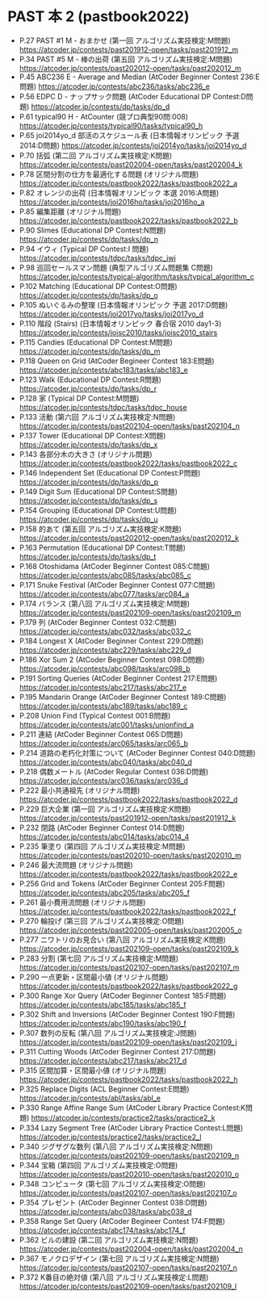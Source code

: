 # PAST 本 2 (pastbook2022)

- P.27 PAST #1 M - おまかせ (第一回 アルゴリズム実技検定:M問題) <https://atcoder.jp/contests/past201912-open/tasks/past201912_m>
- P.34 PAST #5 M - 棒の出荷 (第五回 アルゴリズム実技検定:M問題) <https://atcoder.jp/contests/past202012-open/tasks/past202012_m>
- P.45 ABC236 E - Average and Median (AtCoder Beginner Contest 236:E問題) <https://atcoder.jp/contests/abc236/tasks/abc236_e>
- P.56 EDPC D - ナップサック問題 (AtCoder Educational DP Contest:D問題) <https://atcoder.jp/contests/dp/tasks/dp_d>
- P.61 typical90 H - AtCounter (競プロ典型90問:008) <https://atcoder.jp/contests/typical90/tasks/typical90_h>
- P.65 joi2014yo_d 部活のスケジュール表 (日本情報オリンピック 予選 2014:D問題) <https://atcoder.jp/contests/joi2014yo/tasks/joi2014yo_d>
- P.70 括弧 (第二回 アルゴリズム実技検定:K問題) <https://atcoder.jp/contests/past202004-open/tasks/past202004_k>
- P.78 区間分割の仕方を最適化する問題 (オリジナル問題) <https://atcoder.jp/contests/pastbook2022/tasks/pastbook2022_a>
- P.82 オレンジの出荷 (日本情報オリンピック 本選 2016:A問題) <https://atcoder.jp/contests/joi2016ho/tasks/joi2016ho_a>
- P.85 編集距離 (オリジナル問題) <https://atcoder.jp/contests/pastbook2022/tasks/pastbook2022_b>
- P.90 Slimes (Educational DP Contest:N問題) <https://atcoder.jp/contests/dp/tasks/dp_n>
- P.94 イウィ (Typical DP Contest:I 問題) <https://atcoder.jp/contests/tdpc/tasks/tdpc_iwi>
- P.98 巡回セールスマン問題 (典型アルゴリズム問題集 C問題) <https://atcoder.jp/contests/typical-algorithm/tasks/typical_algorithm_c>
- P.102 Matching (Educational DP Contest:O問題) <https://atcoder.jp/contests/dp/tasks/dp_o>
- P.105 ぬいぐるみの整理 (日本情報オリンピック 予選 2017:D問題) <https://atcoder.jp/contests/joi2017yo/tasks/joi2017yo_d>
- P.110 階段 (Stairs) (日本情報オリンピック 春合宿 2010 day1-3) <https://atcoder.jp/contests/joisc2010/tasks/joisc2010_stairs>
- P.115 Candies (Educational DP Contest:M問題) <https://atcoder.jp/contests/dp/tasks/dp_m>
- P.118 Queen on Grid (AtCoder Begineer Contest 183:E問題) <https://atcoder.jp/contests/abc183/tasks/abc183_e>
- P.123 Walk (Educational DP Contest:R問題) <https://atcoder.jp/contests/dp/tasks/dp_r>
- P.128 家 (Typical DP Contest:M問題) <https://atcoder.jp/contests/tdpc/tasks/tdpc_house>
- P.133 活動 (第六回 アルゴリズム実技検定:N問題) <https://atcoder.jp/contests/past202104-open/tasks/past202104_n>
- P.137 Tower (Educational DP Contest:X問題) <https://atcoder.jp/contests/dp/tasks/dp_x>
- P.143 各部分木の大きさ (オリジナル問題) <https://atcoder.jp/contests/pastbook2022/tasks/pastbook2022_c>
- P.146 Independent Set (Educational DP Contest:P問題) <https://atcoder.jp/contests/dp/tasks/dp_p>
- P.149 Digit Sum (Educational DP Contest:S問題) <https://atcoder.jp/contests/dp/tasks/dp_s>
- P.154 Grouping (Educational DP Contest:U問題) <https://atcoder.jp/contests/dp/tasks/dp_u>
- P.158 的あて (第五回 アルゴリズム実技検定:K問題) <https://atcoder.jp/contests/past202012-open/tasks/past202012_k>
- P.163 Permutation (Educational DP Contest:T問題) <https://atcoder.jp/contests/dp/tasks/dp_t>
- P.168 Otoshidama (AtCoder Beginner Contest 085:C問題) <https://atcoder.jp/contests/abc085/tasks/abc085_c>
- P.171 Snuke Festival (AtCoder Beginner Contest 077:C問題) <https://atcoder.jp/contests/abc077/tasks/arc084_a>
- P.174 バランス (第八回 アルゴリズム実技検定:M問題) <https://atcoder.jp/contests/past202109-open/tasks/past202109_m>
- P.179 列 (AtCoder Beginner Contest 032:C問題) <https://atcoder.jp/contests/abc032/tasks/abc032_c>
- P.184 Longest X (AtCoder Beginner Contest 229:D問題) <https://atcoder.jp/contests/abc229/tasks/abc229_d>
- P.186 Xor Sum 2 (AtCoder Beginner Contest 098:D問題) <https://atcoder.jp/contests/abc098/tasks/arc098_b>
- P.191 Sorting Queries (AtCoder Beginner Contest 217:E問題) <https://atcoder.jp/contests/abc217/tasks/abc217_e>
- P.195 Mandarin Orange (AtCoder Beginner Contest 189:C問題) <https://atcoder.jp/contests/abc189/tasks/abc189_c>
- P.208 Union Find (Typical Contest 001:B問題) <https://atcoder.jp/contests/atc001/tasks/unionfind_a>
- P.211 連結 (AtCoder Beginner Contest 065:D問題) <https://atcoder.jp/contests/arc065/tasks/arc065_b>
- P.214 道路の老朽化対策について (AtCoder Beginner Contest 040:D問題) <https://atcoder.jp/contests/abc040/tasks/abc040_d>
- P.218 偶数メートル (AtCoder Regular Contest 036:D問題) <https://atcoder.jp/contests/arc036/tasks/arc036_d>
- P.222 最小共通祖先 (オリジナル問題) <https://atcoder.jp/contests/pastbook2022/tasks/pastbook2022_d>
- P.229 巨大企業 (第一回 アルゴリズム実技検定:K問題) <https://atcoder.jp/contests/past201912-open/tasks/past201912_k>
- P.232 閉路 (AtCoder Beginner Contest 014:D問題) <https://atcoder.jp/contests/abc014/tasks/abc014_4>
- P.235 筆塗り (第四回 アルゴリズム実技検定:M問題) <https://atcoder.jp/contests/past202010-open/tasks/past202010_m>
- P.246 最大流問題 (オリジナル問題) <https://atcoder.jp/contests/pastbook2022/tasks/pastbook2022_e>
- P.256 Grid and Tokens (AtCoder Beginner Contest 205:F問題) <https://atcoder.jp/contests/abc205/tasks/abc205_f>
- P.261 最小費用流問題 (オリジナル問題) <https://atcoder.jp/contests/pastbook2022/tasks/pastbook2022_f>
- P.270 輪投げ (第三回 アルゴリズム実技検定:O問題) <https://atcoder.jp/contests/past202005-open/tasks/past202005_o>
- P.277 ニワトリのお見合い (第八回 アルゴリズム実技検定:K問題) <https://atcoder.jp/contests/past202109-open/tasks/past202109_k>
- P.283 分割 (第七回 アルゴリズム実技検定:M問題) <https://atcoder.jp/contests/past202107-open/tasks/past202107_m>
- P.290 一点更新・区間最小値 (オリジナル問題) <https://atcoder.jp/contests/pastbook2022/tasks/pastbook2022_g>
- P.300 Range Xor Query (AtCoder Beginner Contest 185:F問題) <https://atcoder.jp/contests/abc185/tasks/abc185_f>
- P.302 Shift and Inversions (AtCoder Beginner Contest 190:F問題) <https://atcoder.jp/contests/abc190/tasks/abc190_f>
- P.307 数列の反転 (第八回 アルゴリズム実技検定:J問題) <https://atcoder.jp/contests/past202109-open/tasks/past202109_j>
- P.311 Cutting Woods (AtCoder Beginner Contest 217:D問題) <https://atcoder.jp/contests/abc217/tasks/abc217_d>
- P.315 区間加算・区間最小値 (オリジナル問題) <https://atcoder.jp/contests/pastbook2022/tasks/pastbook2022_h>
- P.325 Replace Digits (ACL Beginner Contest:E問題) <https://atcoder.jp/contests/abl/tasks/abl_e>
- P.330 Range Affine Range Sum (AtCoder Library Practice Contest:K問題) <https://atcoder.jp/contests/practice2/tasks/practice2_k>
- P.334 Lazy Segment Tree (AtCoder Library Practice Contest:L問題) <https://atcoder.jp/contests/practice2/tasks/practice2_l>
- P.340 ジグザグな数列 (第八回 アルゴリズム実技検定:N問題) <https://atcoder.jp/contests/past202109-open/tasks/past202109_n>
- P.344 宝箱 (第四回 アルゴリズム実技検定:O問題) <https://atcoder.jp/contests/past202010-open/tasks/past202010_o>
- P.348 コンピュータ (第七回 アルゴリズム実技検定:O問題) <https://atcoder.jp/contests/past202107-open/tasks/past202107_o>
- P.354 プレゼント (AtCoder Beginner Contest 038:D問題) <https://atcoder.jp/contests/abc038/tasks/abc038_d>
- P.358 Range Set Query (AtCoder Begineer Contest 174:F問題) <https://atcoder.jp/contests/abc174/tasks/abc174_f>
- P.362 ビルの建設 (第二回 アルゴリズム実技検定:N問題) <https://atcoder.jp/contests/past202004-open/tasks/past202004_n>
- P.367 モノクロデザイン (第七回 アルゴリズム実技検定:N問題) <https://atcoder.jp/contests/past202107-open/tasks/past202107_n>
- P.372 K番目の絶対値 (第八回 アルゴリズム実技検定:L問題) <https://atcoder.jp/contests/past202109-open/tasks/past202109_l>

